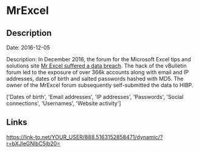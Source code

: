# MrExcel

## Description

Date: 2016-12-05

Description:
In December 2016, the forum for the Microsoft Excel tips and solutions site <a href="http://www.mrexcel.com/details-of-data-breach-at-mrexcel-com/" target="_blank" rel="noopener">Mr Excel suffered a data breach</a>. The hack of the vBulletin forum led to the exposure of over 366k accounts along with email and IP addresses, dates of birth and salted passwords hashed with MD5. The owner of the MrExcel forum subsequently self-submitted the data to HIBP.


['Dates of birth', 'Email addresses', 'IP addresses', 'Passwords', 'Social connections', 'Usernames', 'Website activity']

## Links

https://link-to.net/YOUR_USER/888.5163152858471/dynamic/?r=bXJleGNlbC5jb20=